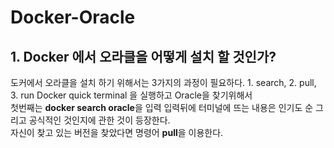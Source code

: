 # Docker-Oracle
## 1. Docker 에서 오라클을 어떻게 설치 할 것인가?
도커에서 오라클을 설치 하기 위해서는 3가지의 과정이 필요하다. 1. search, 2. pull, 3. run
Docker quick terminal 을 실행하고 Oracle을 찾기위해서  
첫번째는 **docker search oracle**을 입력
입력뒤에 터미널에 뜨는 내용은 인기도 순 그리고 공식적인 것인지에 관한 것이 등장한다.  
자신이 찾고 있는 버전을 찾았다면 명령어 **pull**을 이용한다.  
